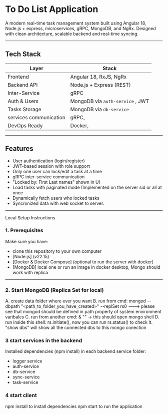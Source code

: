 
# To Do List Application

A modern real-time task management system built using Angular 18, Node.js + express, microservices, gRPC, MongoDB, and NgRx. Designed with clean architecture, scalable backend and real-time syncing.

---

##  Tech Stack

| Layer                   | Stack                                  |
|-------------------------|----------------------------------------|
| Frontend                | Angular 18, RxJS, NgRx                 |
| Backend API             | Node.js + Express (REST)               |
| Inter-Service           | gRPC                                   |
| Auth & Users            | MongoDB via `auth-service` , JWT       |
| Tasks Storage           | MongoDB via `db-service`               |
| services communication  | gRPC,                                  |
| DevOps Ready            | Docker,                                |
---

##  Features

-  User authentication (login/register)
-  JWT-based session with role support
-  Only one user can lock/edit a task at a time
-  gRPC inter-service communication
-  "Locked by: First Last names" shown in UI
-  Load tasks with paginated mode (Implemented on the server sid or all at once
-  Dynamically fetch users who locked tasks
-  Syncronized data with web socket to server.

---

Local Setup Instructions

### 1. Prerequisites

Make sure you have:
- clone this repository to your own computer
- [Node.js] (v22.15)
- [Docker & Docker Compose] (optional to run the server with docker)
- [MongoDB] local one or run an image in docker desktop, Mongo should work with replica

---

### 2. Start MongoDB (Replica Set for local)


A. create data folder where ever you want
B. run from cmd: mongod --dbpath "<path_to_folder_you_have_created>" --replSet rs0        ---> please see that mongod should be defined in path property of system environment varibales 
C. run from another cmd: & "<path to mongosh.exe>" -> this should open mongo shell
D. run inside this shell:  rs.initiate(), now you can run rs.status() to check it. "show dbs" will show all the connected dbs to this mongo conection 

### 3 start services in the backend
Installed dependencies (npm install) in each backend service folder:

* logger service
* auth-service
* db-service
* sync-service
* task-service

### 4 start client
npm install to install dependencies 
npm start to run the application









